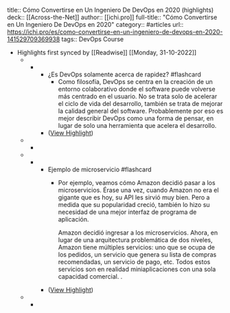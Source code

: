 title:: Cómo Convertirse en Un Ingeniero De DevOps en 2020 (highlights)
deck:: [[Across-the-Net]]
author:: [[ichi.pro]]
full-title:: "Cómo Convertirse en Un Ingeniero De DevOps en 2020"
category:: #articles
url:: https://ichi.pro/es/como-convertirse-en-un-ingeniero-de-devops-en-2020-141529709369938
tags:: DevOps Course

- Highlights first synced by [[Readwise]] [[Monday, 31-10-2022]]
	- -
		- ¿Es DevOps solamente acerca de rapidez? #flashcard
			- Como filosofía, DevOps se centra en la creación de un entorno colaborativo donde el software puede volverse más centrado en el usuario. No se trata solo de acelerar el ciclo de vida del desarrollo, también se trata de mejorar la calidad general del software. Probablemente por eso es mejor describir DevOps como una forma de pensar, en lugar de solo una herramienta que acelera el desarrollo.
		- ([View Highlight](https://instapaper.com/read/1436150383/17176571))
	- -
	- -
		- Ejemplo de microservicio #flashcard
			- Por ejemplo, veamos cómo Amazon decidió pasar a los microservicios. Érase una vez, cuando Amazon no era el gigante que es hoy, su API les sirvió muy bien. Pero a medida que su popularidad creció, también lo hizo su necesidad de una mejor interfaz de programa de aplicación.
			  
			  Amazon decidió ingresar a los microservicios. Ahora, en lugar de una arquitectura problemática de dos niveles, Amazon tiene múltiples servicios: uno que se ocupa de los pedidos, un servicio que genera su lista de compras recomendadas, un servicio de pago, etc. Todos estos servicios son en realidad miniaplicaciones con una sola capacidad comercial. .
		- ([View Highlight](https://instapaper.com/read/1436150383/17176639))
	- -
